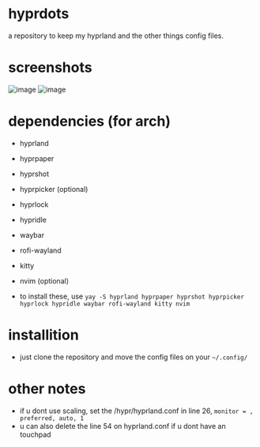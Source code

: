 # hyprdots
a repository to keep my hyprland and the other things config files.

# screenshots
![image](https://github.com/user-attachments/assets/4d8491e4-bf32-49a6-904d-28bfa1e8671d)
![image](https://github.com/user-attachments/assets/696d3fcf-31ee-4f77-b94d-2eedc133306e)

# dependencies (for arch)

- hyprland
- hyprpaper
- hyprshot
- hyprpicker (optional)
- hyprlock
- hypridle
- waybar
- rofi-wayland
- kitty
- nvim (optional)

- to install these, use ```yay -S hyprland hyprpaper hyprshot hyprpicker hyprlock hypridle waybar rofi-wayland kitty nvim```

# installition

- just clone the repository and move the config files on your ```~/.config/```

# other notes

- if u dont use scaling, set the /hypr/hyprland.conf in line 26, ```monitor = , preferred, auto, 1```
- u can also delete the line 54 on hyprland.conf if u dont have an touchpad

